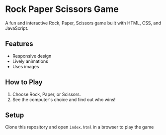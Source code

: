 # Rock Paper Scissors Game

A fun and interactive Rock, Paper, Scissors game built with HTML, CSS, and JavaScript.

## Features
- Responsive design
- Lively animations
- Uses images 

## How to Play
1. Choose Rock, Paper, or Scissors.
2. See the computer's choice and find out who wins!

## Setup
Clone this repository and open `index.html` in a browser to play the game
